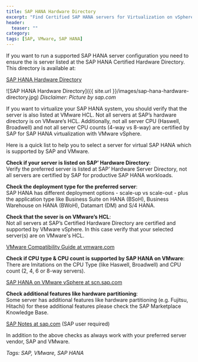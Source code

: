 ```yaml
---
title: SAP HANA Hardware Directory
excerpt: "Find Certified SAP HANA servers for Virtualization on vSphere"
header:
  teaser: ""
category:
tags: [SAP, VMware, SAP HANA]
---
```


If you want to run a supported SAP HANA server configuration you need to ensure the is server listed at the SAP HANA Certified Hardware Directory.
This directory is available at:

[SAP HANA Hardware Directory](https://www.sap.com/dmc/exp/2014-09-02-hana-hardware/enEN/appliances.html)

![SAP HANA Hardware Directory]({{ site.url }}/images/sap-hana-hardware-directory.jpg)
*Disclaimer: Picture by sap.com*

If you want to virtualize your SAP HANA system, you should verify that the server is also listed at VMware HCL. Not all servers at SAP’s hardware directory is on VMware’s HCL. Additionally, not all server CPU (Haswell, Broadwell) and not all server CPU counts  (4-way vs 8-way) are certified by SAP for SAP HANA virtualization with VMware vSphere.

Here is a quick list to help you to select a server for virtual SAP HANA which is supported by SAP and VMware.

**Check if your server is listed on SAP’ Hardware Directory**:  
Verify the preferred server is listed at SAP’ Hardware Server Directory, not all servers are certified by SAP for productive SAP HANA workloads.

**Check the deployment type for the preferred server**:  
SAP HANA has different deployment options - scale-up vs scale-out - plus the application type like Business Suite on HANA (BSoH), Business Warehouse on HANA (BWoH), Datamart (DM) and S/4 HANA.

**Check that the sever is on VMware’s HCL**:    
Not all servers at SAP’s Certified Hardware Directory are certified and supported by VMware vSphere. In this case verify that your selected server(s) are on VMware's HCL.

[VMware Compatibility Guide at vmware.com](https://www.vmware.com/resources/compatibility/search.php)

**Check if CPU type & CPU count is supported by SAP HANA on VMware**:  
There are lmitations on the CPU Type (like Haswell, Broadwell) and CPU count (2, 4, 6 or 8-way servers).

[SAP HANA on VMware vSphere at scn.sap.com](https://wiki.scn.sap.com/wiki/display/VIRTUALIZATION/SAP+HANA+on+VMware+vSphere)

**Check additional features like hardware partitioning**:  
Some server has additional features like hardware partitioning (e.g. Fujitsu, Hitachi) for these additional features please check the SAP Marketplace Knowledge Base.

[SAP Notes at sap.com](https://launchpad.support.sap.com/#/solutions/notes/?q=) (SAP user required)

In addition to the above checks as always work with your preferred server vendor, SAP and VMware.

*Tags: SAP, VMware, SAP HANA*
